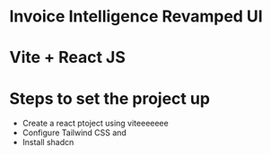 # Invoice Intelligence Revamped UI

# Vite + React JS

# Steps to set the project up
- Create a react ptoject using viteeeeeee
- Configure Tailwind CSS and
- Install shadcn

